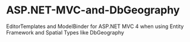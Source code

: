 ASP.NET-MVC-and-DbGeography
===========================

EditorTemplates and ModelBinder for ASP.NET MVC 4 when using Entity Framework and Spatial Types like DbGeography